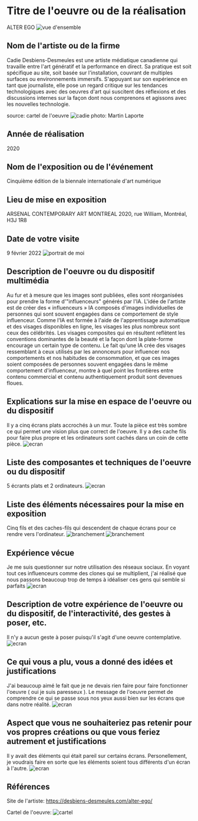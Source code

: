 # Titre de l'oeuvre ou de la réalisation 

ALTER EGO
![vue d'ensemble](medias/vue_d_ensemble.png)

## Nom de l'artiste ou de la firme

Cadie Desbiens-Desmeules est une artiste médiatique canadienne qui travaille entre l'art génératif et la performance en direct. Sa pratique est soit spécifique au site, soit basée sur l'installation, couvrant de multiples surfaces ou environnements immersifs. S'appuyant sur son expérience en tant que journaliste, elle pose un regard critique sur les tendances technologiques avec des oeuvres d'art qui suscitent des réflexions et des discussions internes sur la façon dont nous comprenons et agissons avec les nouvelles technologie.

source: cartel de l'oeuvre
![cadie](medias/cadie.jpeg)
photo: Martin Laporte

## Année de réalisation

2020

## Nom de l'exposition ou de l'événement 

Cinquième édition de la biennale internationale d'art numérique 

## Lieu de mise en exposition 

ARSENAL CONTEMPORARY ART MONTREAL 2020, rue William, Montréal, H3J 1R8 

## Date de votre visite 

9 février 2022 
![portrait de moi](medias/portrait.png)

## Description de l'oeuvre ou du dispositif multimédia 

Au fur et à mesure que les images sont publiées, elles sont réorganisées pour prendre la forme d'"influenceurs" générés par l'IA. L'idée de l'artiste est de créer des « influenceurs » IA composés d'images individuelles de personnes qui sont souvent engagées dans ce comportement de style influenceur. Comme l'IA est formée à l'aide de l'apprentissage automatique et des visages disponibles en ligne, les visages les plus nombreux sont ceux des célébrités. Les visages composites qui en résultent reflètent les conventions dominantes de la beauté et la façon dont la plate-forme encourage un certain type de contenu. Le fait qu'une IA crée des visages ressemblant à ceux utilisés par les annonceurs pour influencer nos comportements et nos habitudes de consommation, et que ces images soient composées de personnes souvent engagées dans le même comportement d'influenceur, montre à quel point les frontières entre contenu commercial et contenu authentiquement produit sont devenues floues.

## Explications sur la mise en espace de l'oeuvre ou du dispositif 

Il y a cinq écrans plats accrochés à un mur. Toute la pièce est très sombre ce qui permet une vision plus que correct de l'oeuvre. Il y a des cache fils pour faire plus propre et les ordinateurs sont cachés dans un coin de cette pièce.
![ecran](medias/ecran_5.png)
## Liste des composantes et techniques de l'oeuvre ou du dispositif 

5 écrants plats et 2 ordinateurs.
![ecran](medias/ecran_1.png)

## Liste des éléments nécessaires pour la mise en exposition 

Cinq fils et des caches-fils qui descendent de chaque écrans pour ce rendre vers l'ordinateur.
![branchement](medias/branchement_1.png)
![branchement](medias/branchement_2.png)
## Expérience vécue 

Je me suis questionner sur notre utilisation des réseaux sociaux. En voyant tout ces influenceurs comme des clones qui se multiplient, j'ai réalisé que nous passons beaucoup trop de temps à idéaliser ces gens qui semble si parfaits
![ecran](medias/ecran_2.png)
## Description de votre expérience de l'oeuvre ou du dispositif, de l'interactivité, des gestes à poser, etc. 

Il n'y a aucun geste à poser puisqu'il s'agit d'une oeuvre contemplative.
![ecran](medias/ecran_3.png)
## Ce qui vous a plu, vous a donné des idées et justifications 

J'ai beaucoup aimé le fait que je ne devais rien faire pour faire fonctionner l'oeuvre ( oui je suis paresseux ). Le message de l'oeuvre permet de comprendre ce qui se passe sous nos yeux aussi bien sur les écrans que dans notre réalité.
![ecran](medias/ecran_3.png)
## Aspect que vous ne souhaiteriez pas retenir pour vos propres créations ou que vous feriez autrement et justifications 

Il y avait des éléments qui était pareil sur certains écrans. Personellement, je voudrais faire en sorte que les éléments soient tous différents d'un écran à l'autre.
![ecran](medias/ecran_4.png)
## Références
Site de l'artiste:
https://desbiens-desmeules.com/alter-ego/

Cartel de l'oeuvre:
![cartel](medias/cartel.png)

